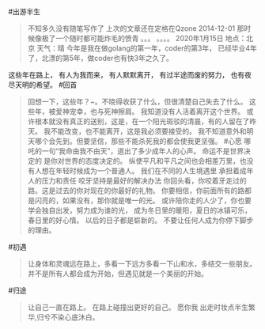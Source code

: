 #出游半生
> 不知多久没有随笔写作了
> 上次的文章还在定格在Qzone 2014-12-01
> 那时候像极了一个随时都可能炸毛的愤青
> 。。。
> 。。。。
 2020年1月15日 地点：北京 天气：晴
今年是我在做golang的第一年，coder的第3年， 已经毕业4年了，北漂的第5年，做coder也有快3年之久了。

这些年在路上，
有人为我而来，
有人默默离开，
有过半途而废的努力，
也有夜尽天明的希望。
#回首
>回想一下，这些年？~。不晓得收获了什么，但很清楚自己失去了什么。
>这些年，被爱神宠幸，也与死神擦肩。
>我知道没有人活着离开这个世界。
>或许根本就没有真正的送别，这是，在一个阳光斑驳的清晨，有的人留在了昨天。
>我不能改变，也不能离开，这是我必须要接受的。
>我不知道意外和明天哪个会先到。但要坚信，那些不能杀死我的都会使我更坚强。
#心愿
>哪吒的一句“我命由我不由天”，道出了多少成年人的心声。
>命运不是世界决定的 是你对世界的态度决定的。
>纵使平凡和平凡之间也会相差万里，也没有人想在年轻时候成为一个普通人。
>我们在不同的人生境遇里 承担着成年人的压力和责任 咬牙坚持是最好的解决办法
>你回头看，你咬着牙走过的路。这是过去的你对现在的你最好的礼物。
>你要相信，你前面所有的路都是闪亮的，如果没有，那你就是唯一的光。
>或许陪你走的人少了，你也要学会独自出发，努力成为谁的光，
>成为冬日里的暖阳，夏日的冰镇可乐，春日里的好心情。
>以后的日子都是崭新的。
>不要让任何人成为你停下脚步的理由。

#初遇
>让身体和灵魂远在路上，多看一下远方多看一下山和水，多结交一些朋友。
>并不是所有人都会成为开始，但遇见就是一个美丽的开始。


#归途
>让自己一直在路上。
> 在路上碰撞出更好的自己。
>愿你我 出走时妆点半生繁华,归兮不染心底沐白。